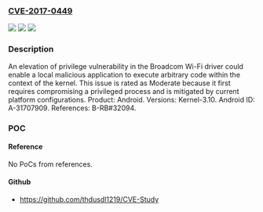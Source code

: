 ### [CVE-2017-0449](https://cve.mitre.org/cgi-bin/cvename.cgi?name=CVE-2017-0449)
![](https://img.shields.io/static/v1?label=Product&message=Android&color=blue)
![](https://img.shields.io/static/v1?label=Version&message=n%2Fa&color=blue)
![](https://img.shields.io/static/v1?label=Vulnerability&message=Elevation%20of%20privilege&color=brighgreen)

### Description

An elevation of privilege vulnerability in the Broadcom Wi-Fi driver could enable a local malicious application to execute arbitrary code within the context of the kernel. This issue is rated as Moderate because it first requires compromising a privileged process and is mitigated by current platform configurations. Product: Android. Versions: Kernel-3.10. Android ID: A-31707909. References: B-RB#32094.

### POC

#### Reference
No PoCs from references.

#### Github
- https://github.com/thdusdl1219/CVE-Study

